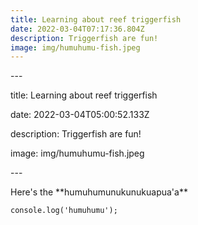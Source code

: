 ```yaml
---
title: Learning about reef triggerfish
date: 2022-03-04T07:17:36.804Z
description: Triggerfish are fun!
image: img/humuhumu-fish.jpeg
---
```

\---

title: Learning about reef triggerfish

date: 2022-03-04T05:00:52.133Z

description: Triggerfish are fun!

image: img/humuhumu-fish.jpeg

\---

Here's the \*\*humuhumunukunukuapua'a\*\*



```
console.log('humuhumu');
```